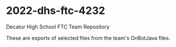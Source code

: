 # 2022-dhs-ftc-4232
Decatur High School FTC Team Repository

These are exports of selected files from the team's OnBotJava files.
